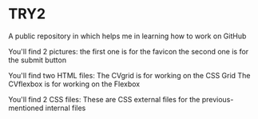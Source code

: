 # TRY2
A public repository in which helps me in learning how to work on GitHub

You'll find 2 pictures:
the first one is for the favicon 
the second one is for the submit button

You'll find two HTML files:
The CVgrid is for working on the CSS Grid
The CVflexbox is for working on the Flexbox


You'll find 2 CSS files:
These are CSS external files for the previous-mentioned internal files
